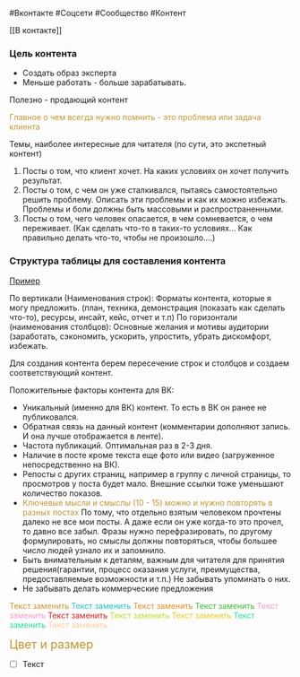 #Вконтакте #Соцсети #Сообщество #Контент 

[[В контакте]]
### Цель контента
- Создать образ эксперта
- Меньше работать - больше зарабатывать.

Полезно - продающий контент

<span style='color:#c7952b'>Главное о чем всегда нужно помнить - это проблема или задача клиента</span>

Темы, наиболее интересные для читателя (по сути, это экспетный контент)
1. Посты о том, что клиент хочет. На каких условиях он хочет получить результат.
2. Посты о том, с чем он уже сталкивался, пытаясь самостоятельно решить проблему. Описать эти проблемы и как их можно избежать. Проблемы и боли должны быть массовыми и распространенными.
3. Посты о том, чего человек опасается, в чем сомневается, о чем переживает. (Как сделать что-то в таких-то условиях... Как правильно делать что-то, чтобы не произошло....)


### Структура таблицы для составления контента

[Пример](https://terabox.com/s/1-zh-98Lt2W4pmJAp1R4avw)

По вертикали (Наименования строк): Форматы контента, которые я могу предложить. (план, техника, демонстрация (показать как сделать что-то), ресурсы, инсайт, кейс, отчет и т.п)
По горизонтали (наименования столбцов): Основные желания и мотивы аудитории (заработать, сэкономить, ускорить, упростить, убрать дискомфорт, избежать.

Для создания контента берем пересечение строк и столбцов и создаем соответствующий контент.


Положительные факторы контента для ВК:
- Уникальный (именно для ВК) контент. То есть в ВК он ранее не публиковался.
- Обратная связь на данный контент (комментарии дополняют запись. И она лучше отображается в ленте).
- Частота публикаций. Оптимальная раз в 2-3 дня.
- Наличие в посте кроме текста еще фото или видео (загруженное непосредственно на ВК).
- Репосты с других страниц, например в группу с личной страницы, то просмотров у поста будет мало. Внешние ссылки тоже уменьшают количество показов.
- <span style='color:#c7952b'>Ключевые мысли и смыслы (10 - 15) можно и нужно повторять в разных постах</span> По тому, что отдельно взятым человеком прочтены далеко не все мои посты. А даже если он уже когда-то это прочел, то давно все забыл. Фразы нужно перефразировать, по другому формулировать, но смыслы должны повторяться, чтобы большее число людей узнало их и запомнило.
- Быть внимательным к деталям, важным для читателя для принятия решения(гарантии, процесс оказания услуги, преимущества, предоставляемые возможности и т.п.) Не забывать упоминать о них.
- Не забывать делать коммерческие предложения





<span style='color:#c7952b'>Текст заменить</span>
<span style='color:#1cbed6'>Текст заменить</span>
<span style='color:#e28b1b'>Текст заменить</span>
<span style='color:#37c025'>Текст заменить</span>
<span style='color:#ff99cc'>Текст заменить</span>
<span style='color:#e21b1b'>Текст заменить</span>
<span style='color:#b1e524'>Текст заменить</span>
<span style='color:#e8cd1a'>Текст заменить</span>
<span style='color:#1ae893'>Текст заменить</span>
<span style='color:#ffcc99'>Текст заменить</span>


<span style='color:#c7952b; font-size: 150%;' >Цвет и размер</span>

- [ ] Текст
